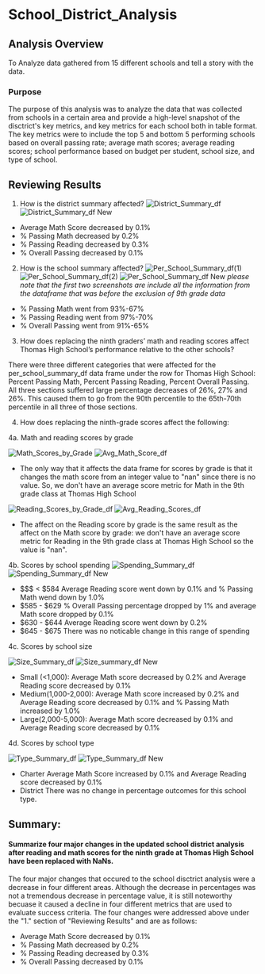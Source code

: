 # School_District_Analysis

## Analysis Overview
To Analyze data gathered from 15 different schools and tell a story with the data.

### Purpose

The purpose of this analysis was to analyze the data that was collected from schools in a certain area and provide a high-level snapshot of the disctrict's key metrics, and key metrics for each school both in table format. The key metrics were to include the top 5 and bottom 5 performing schools based on overall passing rate; average math scores; average reading scores; school performance based on budget per student, school size, and type of school.

## Reviewing Results

1. How is the district summary affected?
![District_Summary_df](https://user-images.githubusercontent.com/78178900/113541528-4418ac00-9597-11eb-8078-853553cef967.png)
![District_Summary_df New](https://user-images.githubusercontent.com/78178900/113541543-4975f680-9597-11eb-8d05-38bcd4dc7658.png)
  - Average Math Score decreased by 0.1%
  - % Passing Math decreased by 0.2%
  - % Passing Reading decreased by 0.3%
  - % Overall Passing decreased by 0.1%

2. How is the school summary affected?
![Per_School_Summary_df(1)](https://user-images.githubusercontent.com/78178900/113541552-509d0480-9597-11eb-9549-d1d7d67e501d.png)
![Per_School_Summary_df(2)](https://user-images.githubusercontent.com/78178900/113541559-5692e580-9597-11eb-9b49-f3a22e2a54a1.png)
![Per_School_Summary_df New](https://user-images.githubusercontent.com/78178900/113543656-ab385f80-959b-11eb-9297-58f6db50d988.png)
*please note that the first two screenshots are include all the information from the dataframe that was before the exclusion of 9th grade data*

  - % Passing Math went from 93%-67%
  - % Passing Reading went from 97%-70%
  - % Overall Passing went from 91%-65%


3. How does replacing the ninth graders’ math and reading scores affect Thomas High School’s performance relative to the other schools?

There were three different categories that were affected for the per_school_summary_df data frame under the row for Thomas High School: Percent Passing Math, Percent Passing Reading, Percent Overall Passing. All three sections suffered large percentage decreases of 26%, 27% and 26%. This caused them to go from the 90th percentile to the 65th-70th percentile in all three of those sections.

4. How does replacing the ninth-grade scores affect the following:

4a. Math and reading scores by grade

![Math_Scores_by_Grade](https://user-images.githubusercontent.com/78178900/113541604-6f9b9680-9597-11eb-98ea-9d457e6a1b21.png)
![Avg_Math_Score_df](https://user-images.githubusercontent.com/78178900/113541611-732f1d80-9597-11eb-8b18-b71400d057fa.png)

  - The only way that it affects the data frame for scores by grade is that it changes the math score from an integer value to "nan" since there is no value. So, we don't have an average score metric for Math in the 9th grade class at Thomas High School

![Reading_Scores_by_Grade_df](https://user-images.githubusercontent.com/78178900/113541620-7924fe80-9597-11eb-813f-73600358a0dc.png)
![Avg_Reading_Scores_df](https://user-images.githubusercontent.com/78178900/113541628-7c1fef00-9597-11eb-8e0a-e4fd185a8a81.png)

  - The affect on the Reading score by grade is the same result as the affect on the Math score by grade: we don't have an average score metric for Reading in the 9th grade class at Thomas High School so the value is "nan".

4b. Scores by school spending
![Spending_Summary_df](https://user-images.githubusercontent.com/78178900/113541643-80e4a300-9597-11eb-988a-e105dee0bf80.png)
![Spending_Summary_df New](https://user-images.githubusercontent.com/78178900/113541652-84782a00-9597-11eb-9e34-0c7a2c96395f.png)

  - $$$  < $584 Average Reading score went down by 0.1% and % Passing Math wend down by 1.0%
  - $585 - $629 % Overall Passing percentage dropped by 1% and average Math score dropped by 0.1%
  - $630 - $644 Average Reading score went down by 0.2%
  - $645 - $675 There was no noticable change in this range of spending

4c. Scores by school size

![Size_Summary_df](https://user-images.githubusercontent.com/78178900/113541656-87731a80-9597-11eb-902c-0c8599da9259.png)
![Size_summary_df New](https://user-images.githubusercontent.com/78178900/113541665-8b06a180-9597-11eb-9dd7-626195421823.png)

  - Small (<1,000): Average Math score decreased by 0.2% and Average Reading score decreased by 0.1%
  - Medium(1,000-2,000): Average Math score increased by 0.2% and Average Reading score decreased by 0.1% and % Passing Math increased by 1.0%
  - Large(2,000-5,000): Average Math score decreased by 0.1% and Average Reading score decreased by 0.1%

4d. Scores by school type

![Type_Summary_df](https://user-images.githubusercontent.com/78178900/113541674-8e019200-9597-11eb-83f7-2439570b8c04.png)
![Type_Summary_df New](https://user-images.githubusercontent.com/78178900/113541676-8fcb5580-9597-11eb-9993-e78d90311948.png)

  - Charter Average Math Score increased by 0.1% and Average Reading score decreased by 0.1%
  - District There was no change in percentage outcomes for this school type.

## Summary: 
#### Summarize four major changes in the updated school district analysis after reading and math scores for the ninth grade at Thomas High School have been replaced with NaNs.

The four major changes that occured to the school disctrict analysis were a decrease in four different areas. Although the decrease in percentages was not a tremendous decrease in percentage value, it is still noteworthy becuase it caused a decline in four different metrics that are used to evaluate success criteria. The four changes were addressed above under the "1." section of "Reviewing Results" and are as follows:

  - Average Math Score decreased by 0.1%
  - % Passing Math decreased by 0.2%
  - % Passing Reading decreased by 0.3%
  - % Overall Passing decreased by 0.1%
